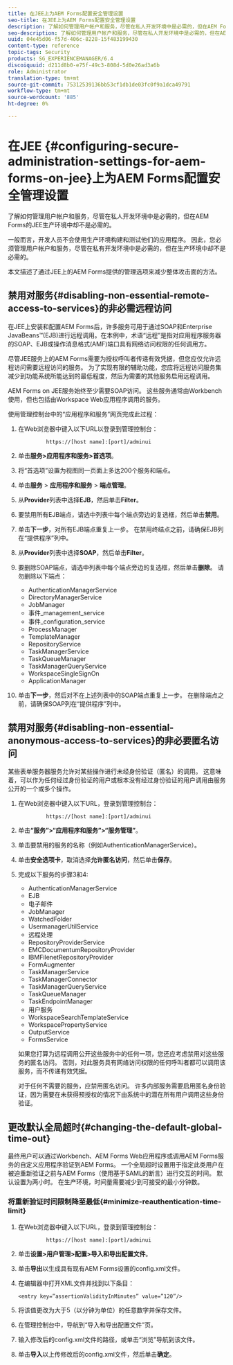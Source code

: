 ```yaml
---
title: 在JEE上为AEM Forms配置安全管理设置
seo-title: 在JEE上为AEM Forms配置安全管理设置
description: 了解如何管理用户帐户和服务，尽管在私人开发环境中是必需的，但在AEM Forms的JEE生产环境中却不是必需的。
seo-description: 了解如何管理用户帐户和服务，尽管在私人开发环境中是必需的，但在AEM Forms的JEE生产环境中却不是必需的。
uuid: 04e45d06-f57d-406c-8228-15f483199430
content-type: reference
topic-tags: Security
products: SG_EXPERIENCEMANAGER/6.4
discoiquuid: d211d8b0-e75f-49c3-808d-5d0e26ad3a6b
role: Administrator
translation-type: tm+mt
source-git-commit: 75312539136bb53cf1db1de03fc0f9a1dca49791
workflow-type: tm+mt
source-wordcount: '885'
ht-degree: 0%

---
```



# 在JEE {#configuring-secure-administration-settings-for-aem-forms-on-jee}上为AEM Forms配置安全管理设置

了解如何管理用户帐户和服务，尽管在私人开发环境中是必需的，但在AEM Forms的JEE生产环境中却不是必需的。

一般而言，开发人员不会使用生产环境构建和测试他们的应用程序。 因此，您必须管理用户帐户和服务，尽管在私有开发环境中是必需的，但在生产环境中却不是必需的。

本文描述了通过JEE上的AEM Forms提供的管理选项来减少整体攻击面的方法。

## 禁用对服务{#disabling-non-essential-remote-access-to-services}的非必需远程访问

在JEE上安装和配置AEM Forms后，许多服务可用于通过SOAP和Enterprise JavaBeans™(EJB)进行远程调用。在本例中，术语“远程”是指对应用程序服务器的SOAP、EJB或操作消息格式(AMF)端口具有网络访问权限的任何调用方。

尽管JEE服务上的AEM Forms需要为授权呼叫者传递有效凭据，但您应仅允许远程访问需要远程访问的服务。 为了实现有限的辅助功能，您应将远程访问服务集减少到功能系统所能达到的最低程度，然后为需要的其他服务启用远程调用。

AEM Forms on JEE服务始终至少需要SOAP访问。 这些服务通常由Workbench使用，但也包括由Workspace Web应用程序调用的服务。

使用管理控制台中的“应用程序和服务”网页完成此过程：

1. 在Web浏览器中键入以下URL以登录到管理控制台：

   ```as3
            https://[host name]:[port]/adminui
   ```

1. 单击&#x200B;**服务>应用程序和服务>首选项**。
1. 将“首选项”设置为视图同一页面上多达200个服务和端点。
1. 单击&#x200B;**服务** > **应用程序和服务** > **端点管理**。
1. 从&#x200B;**Provider**&#x200B;列表中选择&#x200B;**EJB**，然后单击&#x200B;**Filter**。
1. 要禁用所有EJB端点，请选中列表中每个端点旁边的复选框，然后单击&#x200B;**禁用**。
1. 单击&#x200B;**下一步**，对所有EJB端点重复上一步。 在禁用终结点之前，请确保EJB列在“提供程序”列中。
1. 从&#x200B;**Provider**&#x200B;列表中选择&#x200B;**SOAP**，然后单击&#x200B;**Filter**。
1. 要删除SOAP端点，请选中列表中每个端点旁边的复选框，然后单击&#x200B;**删除**。 请勿删除以下端点：

   * AuthenticationManagerService
   * DirectoryManagerService
   * JobManager
   * 事件_management_service
   * 事件_configuration_service
   * ProcessManager
   * TemplateManager
   * RepositoryService
   * TaskManagerService
   * TaskQueueManager
   * TaskManagerQueryService
   * WorkspaceSingleSignOn
   * ApplicationManager

1. 单击&#x200B;**下一步**，然后对不在上述列表中的SOAP端点重复上一步。 在删除端点之前，请确保SOAP列在“提供程序”列中。

## 禁用对服务{#disabling-non-essential-anonymous-access-to-services}的非必要匿名访问

某些表单服务器服务允许对某些操作进行未经身份验证（匿名）的调用。 这意味着，可以作为任何经过身份验证的用户或根本没有经过身份验证的用户调用由服务公开的一个或多个操作。

1. 在Web浏览器中键入以下URL，登录到管理控制台：

   ```as3
            https://[host name]:[port]/adminui
   ```

1. 单击&#x200B;**“服务”>“应用程序和服务”>“服务管理”**。
1. 单击要禁用的服务的名称（例如AuthenticationManagerService）。
1. 单击&#x200B;**安全选项卡**，取消选择&#x200B;**允许匿名访问**，然后单击&#x200B;**保存**。
1. 完成以下服务的步骤3和4:

   * AuthenticationManagerService
   * EJB
   * 电子邮件
   * JobManager
   * WatchedFolder
   * UsermanagerUtilService
   * 远程处理
   * RepositoryProviderService
   * EMCDocumentumRepositoryProvider
   * IBMFilenetRepositoryProvider
   * FormAugmenter
   * TaskManagerService
   * TaskManagerConnector
   * TaskManagerQueryService
   * TaskQueueManager
   * TaskEndpointManager
   * 用户服务
   * WorkspaceSearchTemplateService
   * WorkspacePropertyService
   * OutputService
   * FormsService

   如果您打算为远程调用公开这些服务中的任何一项，您还应考虑禁用对这些服务的匿名访问。 否则，对此服务具有网络访问权限的任何呼叫者都可以调用该服务，而不传递有效凭据。

   对于任何不需要的服务，应禁用匿名访问。 许多内部服务需要启用匿名身份验证，因为需要在未获得预授权的情况下由系统中的潜在所有用户调用这些身份验证。

## 更改默认全局超时{#changing-the-default-global-time-out}

最终用户可以通过Workbench、AEM Forms Web应用程序或调用AEM Forms服务的自定义应用程序验证到AEM Forms。 一个全局超时设置用于指定此类用户在被迫重新验证之前与AEM Forms（使用基于SAML的断言）进行交互的时间。 默认设置为两小时。 在生产环境，时间量需要减少到可接受的最小分钟数。

### 将重新验证时间限制降至最低{#minimize-reauthentication-time-limit}

1. 在Web浏览器中键入以下URL，登录到管理控制台：

   ```as3
            https://[host name]:[port]/adminui
   ```

1. 单击&#x200B;**设置>用户管理>配置>导入和导出配置文件**。
1. 单击&#x200B;**导出**&#x200B;以生成具有现有AEM Forms设置的config.xml文件。
1. 在编辑器中打开XML文件并找到以下条目：

   `<entry key=”assertionValidityInMinutes” value=”120”/>`

1. 将该值更改为大于5（以分钟为单位）的任意数字并保存文件。
1. 在管理控制台中，导航到“导入和导出配置文件”页。
1. 输入修改后的config.xml文件的路径，或单击“浏览”导航到该文件。
1. 单击&#x200B;**导入**&#x200B;以上传修改后的config.xml文件，然后单击&#x200B;**确定**。

